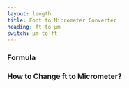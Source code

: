 ```yaml
---
layout: length
title: Foot to Micrometer Converter
heading: ft to μm
switch: μm-to-ft
---
```


<script>
  selectInput[5].selected = true
  selectOutput[1].selected = true
</script>

### Formula
<p id="formula"></p>

### How to Change ft to Micrometer?
